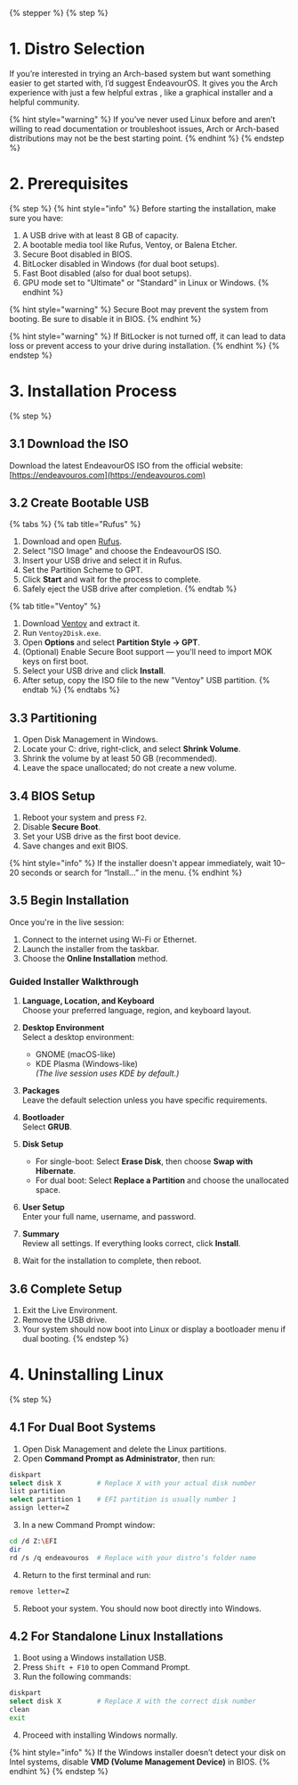 {% stepper %}
{% step %}
# 1. Distro Selection

If you’re interested in trying an Arch-based system but want something easier to get started with, I’d suggest EndeavourOS. It gives you the Arch experience with just a few helpful extras , like a graphical installer and a helpful community.

{% hint style="warning" %}
If you’ve never used Linux before and aren’t willing to read documentation or troubleshoot issues, Arch or Arch-based distributions may not be the best starting point.
{% endhint %}
{% endstep %}


# 2. Prerequisites
{% step %}
{% hint style="info" %}
Before starting the installation, make sure you have:

1. A USB drive with at least 8 GB of capacity.  
2. A bootable media tool like Rufus, Ventoy, or Balena Etcher.  
3. Secure Boot disabled in BIOS.  
4. BitLocker disabled in Windows (for dual boot setups).  
5. Fast Boot disabled (also for dual boot setups).  
6. GPU mode set to "Ultimate" or "Standard" in Linux or Windows.
{% endhint %}

{% hint style="warning" %}
Secure Boot may prevent the system from booting. Be sure to disable it in BIOS.
{% endhint %}

{% hint style="warning" %}
If BitLocker is not turned off, it can lead to data loss or prevent access to your drive during installation.
{% endhint %}
{% endstep %}

# 3. Installation Process
{% step %}

## 3.1 Download the ISO

Download the latest EndeavourOS ISO from the official website:  
[https://endeavouros.com](https://endeavouros.com)

## 3.2 Create Bootable USB

{% tabs %}
{% tab title="Rufus" %}
1. Download and open [Rufus](https://rufus.ie).  
2. Select "ISO Image" and choose the EndeavourOS ISO.  
3. Insert your USB drive and select it in Rufus.  
4. Set the Partition Scheme to GPT.  
5. Click **Start** and wait for the process to complete.  
6. Safely eject the USB drive after completion.
{% endtab %}

{% tab title="Ventoy" %}
1. Download [Ventoy](https://github.com/ventoy/ventoy/releases) and extract it.  
2. Run `Ventoy2Disk.exe`.  
3. Open **Options** and select **Partition Style → GPT**.  
4. (Optional) Enable Secure Boot support — you'll need to import MOK keys on first boot.  
5. Select your USB drive and click **Install**.  
6. After setup, copy the ISO file to the new "Ventoy" USB partition.
{% endtab %}
{% endtabs %}

## 3.3 Partitioning

1. Open Disk Management in Windows.  
2. Locate your C: drive, right-click, and select **Shrink Volume**.  
3. Shrink the volume by at least 50 GB (recommended).  
4. Leave the space unallocated; do not create a new volume.

## 3.4 BIOS Setup

1. Reboot your system and press `F2`.
2. Disable **Secure Boot**.  
3. Set your USB drive as the first boot device.  
4. Save changes and exit BIOS.

{% hint style="info" %}
If the installer doesn't appear immediately, wait 10–20 seconds or search for “Install...” in the menu.
{% endhint %}

## 3.5 Begin Installation

Once you're in the live session:

1. Connect to the internet using Wi-Fi or Ethernet.  
2. Launch the installer from the taskbar.  
3. Choose the **Online Installation** method.

### Guided Installer Walkthrough

1. **Language, Location, and Keyboard**  
   Choose your preferred language, region, and keyboard layout.

2. **Desktop Environment**  
   Select a desktop environment:  
   - GNOME (macOS-like)  
   - KDE Plasma (Windows-like)  
   *(The live session uses KDE by default.)*

3. **Packages**  
   Leave the default selection unless you have specific requirements.

4. **Bootloader**  
   Select **GRUB**.

5. **Disk Setup**  
   - For single-boot: Select **Erase Disk**, then choose **Swap with Hibernate**.  
   - For dual boot: Select **Replace a Partition** and choose the unallocated space.

6. **User Setup**  
   Enter your full name, username, and password.

7. **Summary**  
   Review all settings. If everything looks correct, click **Install**.

8. Wait for the installation to complete, then reboot.

## 3.6 Complete Setup

1. Exit the Live Environment.  
2. Remove the USB drive.  
3. Your system should now boot into Linux or display a bootloader menu if dual booting.
{% endstep %}

# 4. Uninstalling Linux
{% step %}

## 4.1 For Dual Boot Systems

1. Open Disk Management and delete the Linux partitions.  
2. Open **Command Prompt as Administrator**, then run:

```bash
diskpart
select disk X         # Replace X with your actual disk number
list partition
select partition 1    # EFI partition is usually number 1
assign letter=Z
```

3. In a new Command Prompt window:

```bash
cd /d Z:\EFI
dir
rd /s /q endeavouros  # Replace with your distro’s folder name
```

4. Return to the first terminal and run:

```bash
remove letter=Z
```

5. Reboot your system. You should now boot directly into Windows.

## 4.2 For Standalone Linux Installations

1. Boot using a Windows installation USB.  
2. Press `Shift + F10` to open Command Prompt.  
3. Run the following commands:

```bash
diskpart
select disk X         # Replace X with the correct disk number
clean
exit
```

4. Proceed with installing Windows normally.

{% hint style="info" %}
If the Windows installer doesn’t detect your disk on Intel systems, disable **VMD (Volume Management Device)** in BIOS.
{% endhint %}
{% endstep %}
